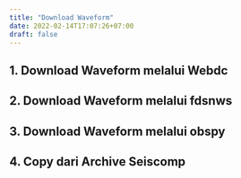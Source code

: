 ```yaml
---
title: "Download Waveform"
date: 2022-02-14T17:07:26+07:00
draft: false
---
```


## 1. Download Waveform melalui Webdc

## 2. Download Waveform melalui fdsnws

## 3. Download Waveform melalui obspy

## 4. Copy dari Archive Seiscomp
